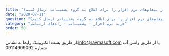 ```yaml
---
title: "چگونه تصویری از پیغام‌های نرم افزار را برای اطلاع به گروه پشتیبانی ارسال کنیم؟"
date: "2020-07-11"
question: "چگونه تصویری از پیغام‌های نرم افزار را برای اطلاع به گروه پشتیبانی ارسال کنیم؟"
category: "خرید نرم افزار - پشتیبانی - راه‌های ارتباطی"
order: 50
---
```


از طریق پست الکترونیک رایما به نشانی:info@raymasoft.com
یا از طریق واتس آپ شماره 09114909092
